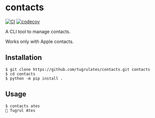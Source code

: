 # contacts

[![CI](https://github.com/tugrulates/contacts/actions/workflows/ci.yml/badge.svg)](https://github.com/tugrulates/contacts/actions/workflows/ci.yml)
[![codecov](https://codecov.io/gh/tugrulates/contacts/branch/main/graph/badge.svg?token=W6cJI3zXff)](https://codecov.io/gh/tugrulates/contacts)

A CLI tool to manage contacts.

Works only with Apple contacts.

## Installation

```shell
$ git clone https://github.com/tugrulates/contacts.git contacts
$ cd contacts
$ python -m pip install .
```

## Usage

```shell
$ contacts ates
👤 Tugrul Ates
```

